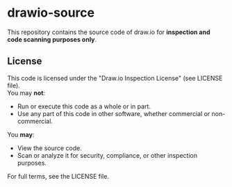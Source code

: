 # drawio-source

This repository contains the source code of draw.io for **inspection and code scanning purposes only**.

## License
This code is licensed under the "Draw.io Inspection License" (see LICENSE file).  
You may **not**:
- Run or execute this code as a whole or in part.
- Use any part of this code in other software, whether commercial or non-commercial.

You **may**:
- View the source code.
- Scan or analyze it for security, compliance, or other inspection purposes.

For full terms, see the LICENSE file.
